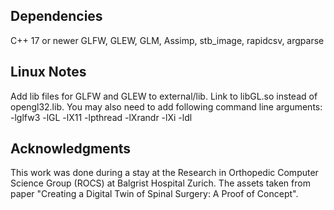 ## Dependencies

C++ 17 or newer
GLFW, GLEW, GLM, Assimp, stb_image, rapidcsv, argparse

## Linux Notes
Add lib files for GLFW and GLEW to external/lib. Link to libGL.so instead of opengl32.lib. You may also need to add following command line arguments: -lglfw3 -lGL -lX11 -lpthread -lXrandr -lXi -ldl

## Acknowledgments
This work was done during a stay at the Research in Orthopedic Computer Science Group (ROCS) at Balgrist Hospital Zurich. The assets taken from paper "Creating a Digital Twin of Spinal Surgery: A Proof of Concept".